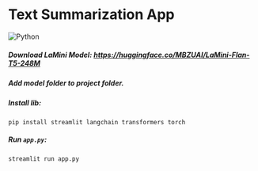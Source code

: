 # Text Summarization App

![Python](https://img.shields.io/badge/python-3.12.0-339933?logo=python&logoColor=white)

##### Download LaMini Model: https://huggingface.co/MBZUAI/LaMini-Flan-T5-248M
##### Add model folder to project folder.
##### Install lib:
    pip install streamlit langchain transformers torch
  
##### Run `app.py`:
    streamlit run app.py
